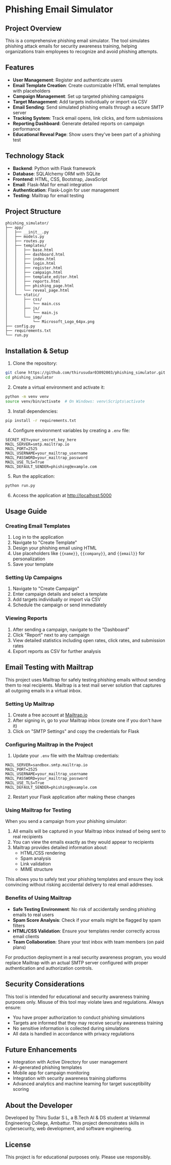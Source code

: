 # Phishing Email Simulator

## Project Overview
This is a comprehensive phishing email simulator. The tool simulates phishing attack emails for security awareness training, helping organizations train employees to recognize and avoid phishing attempts.

## Features

- **User Management**: Register and authenticate users
- **Email Template Creation**: Create customizable HTML email templates with placeholders
- **Campaign Management**: Set up targeted phishing campaigns
- **Target Management**: Add targets individually or import via CSV
- **Email Sending**: Send simulated phishing emails through a secure SMTP server
- **Tracking System**: Track email opens, link clicks, and form submissions
- **Reporting Dashboard**: Generate detailed reports on campaign performance
- **Educational Reveal Page**: Show users they've been part of a phishing test

## Technology Stack

- **Backend**: Python with Flask framework
- **Database**: SQLAlchemy ORM with SQLite
- **Frontend**: HTML, CSS, Bootstrap, JavaScript
- **Email**: Flask-Mail for email integration
- **Authentication**: Flask-Login for user management
- **Testing**: Mailtrap for email testing

## Project Structure
```
phishing_simulator/
├── app/
│   ├── __init__.py
│   ├── models.py
│   ├── routes.py
│   ├── templates/
│   │   ├── base.html
│   │   ├── dashboard.html
│   │   ├── index.html
│   │   ├── login.html
│   │   ├── register.html
│   │   ├── campaign.html
│   │   ├── template_editor.html
│   │   ├── reports.html
│   │   ├── phishing_page.html
│   │   └── reveal_page.html
│   └── static/
│       ├── css/
│       │   └── main.css
│       ├── js/
│       │   └── main.js
│       └── img/
│           └── Microsoft_Logo_64px.png
├── config.py
├── requirements.txt
└── run.py
```

## Installation & Setup

1. Clone the repository:
```bash
git clone https://github.com/thirusudar03092003/phishing_simulator.git
cd phishing_simulator
```

2. Create a virtual environment and activate it:
```bash
python -m venv venv
source venv/bin/activate  # On Windows: venv\Scripts\activate
```

3. Install dependencies:
```bash
pip install -r requirements.txt
```

4. Configure environment variables by creating a `.env` file:
```plaintext
SECRET_KEY=your_secret_key_here
MAIL_SERVER=smtp.mailtrap.io
MAIL_PORT=2525
MAIL_USERNAME=your_mailtrap_username
MAIL_PASSWORD=your_mailtrap_password
MAIL_USE_TLS=True
MAIL_DEFAULT_SENDER=phishing@example.com
```

5. Run the application:
```bash
python run.py
```

6. Access the application at [http://localhost:5000](http://localhost:5000)

## Usage Guide

### Creating Email Templates
1. Log in to the application
2. Navigate to "Create Template"
3. Design your phishing email using HTML
4. Use placeholders like `{{name}}`, `{{company}}`, and `{{email}}` for personalization
5. Save your template

### Setting Up Campaigns
1. Navigate to "Create Campaign"
2. Enter campaign details and select a template
3. Add targets individually or import via CSV
4. Schedule the campaign or send immediately

### Viewing Reports
1. After sending a campaign, navigate to the "Dashboard"
2. Click "Report" next to any campaign
3. View detailed statistics including open rates, click rates, and submission rates
4. Export reports as CSV for further analysis

## Email Testing with Mailtrap

This project uses Mailtrap for safely testing phishing emails without sending them to real recipients. Mailtrap is a test mail server solution that captures all outgoing emails in a virtual inbox.

### Setting Up Mailtrap

1. Create a free account at [Mailtrap.io](https://mailtrap.io/signin)
2. After signing in, go to your Mailtrap inbox (create one if you don't have it)
3. Click on "SMTP Settings" and copy the credentials for Flask

### Configuring Mailtrap in the Project

1. Update your `.env` file with the Mailtrap credentials:
```plaintext
MAIL_SERVER=sandbox.smtp.mailtrap.io
MAIL_PORT=2525
MAIL_USERNAME=your_mailtrap_username
MAIL_PASSWORD=your_mailtrap_password
MAIL_USE_TLS=True
MAIL_DEFAULT_SENDER=phishing@example.com
```

2. Restart your Flask application after making these changes

### Using Mailtrap for Testing

When you send a campaign from your phishing simulator:

1. All emails will be captured in your Mailtrap inbox instead of being sent to real recipients
2. You can view the emails exactly as they would appear to recipients
3. Mailtrap provides detailed information about:
   - HTML/CSS rendering
   - Spam analysis
   - Link validation
   - MIME structure

This allows you to safely test your phishing templates and ensure they look convincing without risking accidental delivery to real email addresses.

### Benefits of Using Mailtrap

- **Safe Testing Environment**: No risk of accidentally sending phishing emails to real users
- **Spam Score Analysis**: Check if your emails might be flagged by spam filters
- **HTML/CSS Validation**: Ensure your templates render correctly across email clients
- **Team Collaboration**: Share your test inbox with team members (on paid plans)

For production deployment in a real security awareness program, you would replace Mailtrap with an actual SMTP server configured with proper authentication and authorization controls.

## Security Considerations

This tool is intended for educational and security awareness training purposes only. Misuse of this tool may violate laws and regulations. Always ensure:

- You have proper authorization to conduct phishing simulations
- Targets are informed that they may receive security awareness training
- No sensitive information is collected during simulations
- All data is handled in accordance with privacy regulations

## Future Enhancements

- Integration with Active Directory for user management
- AI-generated phishing templates
- Mobile app for campaign monitoring
- Integration with security awareness training platforms
- Advanced analytics and machine learning for target susceptibility scoring

## About the Developer

Developed by Thiru Sudar S L, a B.Tech AI & DS student at Velammal Engineering College, Ambattur. This project demonstrates skills in cybersecurity, web development, and software engineering.

## License

This project is for educational purposes only. Please use responsibly.

